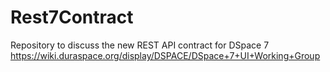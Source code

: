 # Rest7Contract
Repository to discuss the new REST API contract for DSpace 7 https://wiki.duraspace.org/display/DSPACE/DSpace+7+UI+Working+Group
